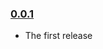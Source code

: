 ### [0.0.1](https://github.com/drush-io/drush-io-client-js/releases/tag/v0.0.1)

- The first release
